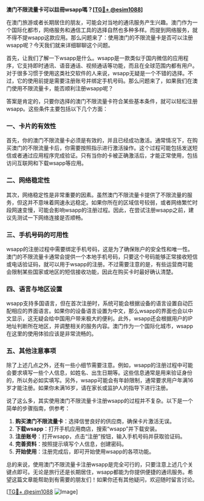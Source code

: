 **澳门不限流量卡可以註冊wsapp嗎？[[TG💪+ @esim1088](https://t.me/s/esim1088)]**

在澳门旅游或者长期居住的朋友，可能会对当地的通讯服务产生兴趣。澳门作为一个国际化都市，网络服务和通信工具的选择自然也多种多样。而提到网络服务，就不得不提wsapp这款应用。那么问题来了：使用澳门的不限流量卡是否可以注册wsapp呢？今天我们就来详细聊聊这个问题。

首先，让我们了解一下wsapp是什么。wsapp是一款类似于国内微信的应用程序，它支持即时通讯、语音通话、视频通话等功能，而且在全球范围内都有用户。对于很多习惯于使用这类社交软件的人来说，wsapp无疑是一个不错的选择。不过，它的使用前提是需要注册账号并绑定手机号码。那么问题来了，如果我们在澳门使用不限流量卡，能否顺利注册wsapp呢？

答案是肯定的，只要你选择的澳门不限流量卡符合某些基本条件，就可以轻松注册wsapp。这些条件主要包括以下几个方面：

### 一、卡片的有效性

首先，你的澳门不限流量卡必须是有效的，并且已经成功激活。通常情况下，在购买澳门的不限流量卡后，你需要按照指示进行激活操作。这个过程可能包括发送短信或者通过应用程序完成验证。只有当你的卡被正确激活后，才能正常使用，包括访问互联网和下载wsapp等应用。

### 二、网络稳定性

其次，网络稳定性是非常重要的因素。虽然澳门不限流量卡提供了不限流量的服务，但这并不意味着网速永远稳定。如果你所在的区域信号较弱，或者网络繁忙时段网速变慢，可能会影响wsapp的注册过程。因此，在尝试注册wsapp之前，建议先测试一下网络连接是否顺畅。

### 三、手机号码的可用性

wsapp的注册过程中需要绑定手机号码，这是为了确保账户的安全性和唯一性。澳门的不限流量卡通常会提供一个本地手机号码，只要这个号码能够正常接收短信或电话验证码，就可以用于wsapp的注册。不过需要注意的是，有些运营商可能会限制某些国家或地区的短信接收功能，因此在购买卡时最好确认清楚。

### 四、语言与地区设置

wsapp支持多国语言，但在首次注册时，系统可能会根据设备的语言设置自动匹配相应的界面语言。如果你的设备语言设置为中文，那么wsapp的界面也会以中文显示，这无疑会给中国用户带来极大的便利。此外，wsapp还会根据用户的IP地址判断所在地区，并调整相关的服务内容。澳门作为一个国际化城市，wsapp在这里的使用体验应该是非常流畅的。

### 五、其他注意事项

除了上述几点之外，还有一些小细节需要注意。例如，wsapp的注册过程中可能会要求填写一些个人信息，如姓名、出生日期等。这些信息通常是用来验证身份的，所以务必如实填写。另外，wsapp可能会有年龄限制，通常要求用户年满16岁才能注册。如果你未满16岁，请在家长或监护人的指导下进行注册。

说了这么多，其实使用澳门不限流量卡注册wsapp的过程并不复杂。以下是一个简单的步骤指南，供参考：

1. **购买澳门不限流量卡**：选择信誉良好的供应商，确保卡片激活无误。
2. **下载wsapp**：打开手机应用商店，搜索“wsapp”并下载安装。
3. **注册账号**：打开wsapp，点击“注册”按钮，输入手机号码并获取验证码。
4. **完善资料**：按照提示填写个人信息，创建密码。
5. **开始使用**：注册完成后，即可开始使用wsapp的各项功能。

总的来说，使用澳门不限流量卡注册wsapp是完全可行的，只要注意上述几个关键点即可。无论是旅行还是长期居住，wsapp都能为你提供便捷的通讯服务。希望这篇文章能帮助到有需要的朋友们！如果你还有其他疑问，欢迎随时留言讨论。

[[TG💪+ @esim1088](https://t.me/s/esim1088) ![Image](https://i.postimg.cc/4NQfJmqS/Snipaste-2025-05-13-00-14-12.png)]